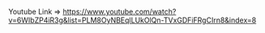 Youtube Link => https://www.youtube.com/watch?v=6WIbZP4iR3g&list=PLM8OyNBEqlLUkOlQn-TVxGDFiFRgCIrn8&index=8
